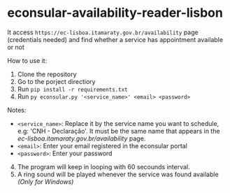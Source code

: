 # econsular-availability-reader-lisbon

It access `https://ec-lisboa.itamaraty.gov.br/availability` page (credentials needed) and find whether a service has appointment available or not

How to use it:
1. Clone the repository
2. Go to the porject directiory
3. Run `pip install -r requirements.txt`
4. Run `py econsular.py '<service_name>' <email> <password>`

Notes:
* `<service_name>`: Replace it by the service name you want to schedule, e.g: 'CNH - Declaração'. It must be the same name that appears in the <i>ec-lisboa.itamaraty.gov.br/availability</i> page.
* `<email>`: Enter your email registered in the econsular portal
* `<password>`: Enter your password

4. The program will keep in looping with 60 secounds interval.
5. A ring sound will be played whenever the service was found available <i>(Only for Windows)</i>
